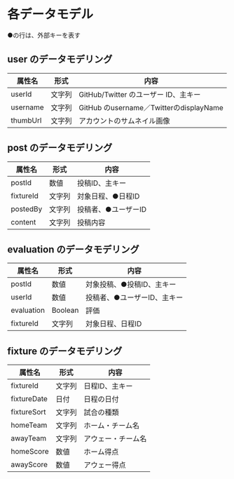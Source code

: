 # 各データモデル

●の行は、外部キーを表す

## user のデータモデリング
| 属性名      | 形式  | 内容                                   |
| -------- | --- | ------------------------------------ |
| userId   | 文字列 | GitHub/Twitter のユーザー ID、主キー          |
| username | 文字列 | GitHub のusername／TwitterのdisplayName |
| thumbUrl | 文字列 | アカウントのサムネイル画像                        |

## post のデータモデリング
| 属性名       | 形式  | 内容          |
| --------- | --- | ----------- |
| postId    | 数値  | 投稿ID、主キー    |
| fixtureId | 文字列 | 対象日程、●日程ID  |
| postedBy  | 文字列 | 投稿者、●ユーザーID |
| content   | 文字列 | 投稿内容        |

## evaluation のデータモデリング
| 属性名        | 形式      | 内容              |
| ---------- | ------- | --------------- |
| postId     | 数値      | 対象投稿、●投稿ID、主キー  |
| userId     | 数値      | 投稿者、●ユーザーID、主キー |
| evaluation | Boolean | 評価              |
| fixtureId  | 文字列     | 対象日程、日程ID       |

## fixture のデータモデリング
| 属性名         | 形式  | 内容        |
| ----------- | --- | --------- |
| fixtureId   | 文字列 | 日程ID、主キー  |
| fixtureDate | 日付  | 日程の日付     |
| fixtureSort | 文字列 | 試合の種類     |
| homeTeam    | 文字列 | ホーム・チーム名  |
| awayTeam    | 文字列 | アウェー・チーム名 |
| homeScore   | 数値  | ホーム得点     |
| awayScore   | 数値  | アウェー得点    |
